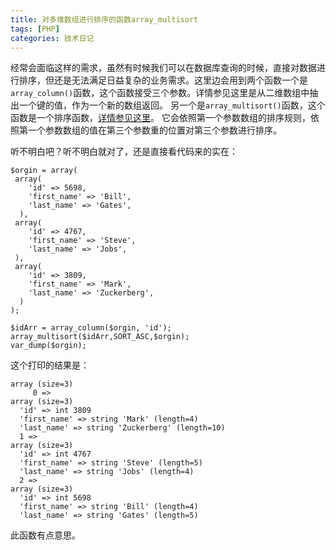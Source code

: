 ```yaml
---
title: 对多维数组进行排序的函数array_multisort
tags: [PHP]
categories: 技术日记
---
```


经常会面临这样的需求，虽然有时候我们可以在数据库查询的时候，直接对数据进行排序，但还是无法满足日益复杂的业务需求。这里边会用到两个函数一个是`array_column()`函数，这个函数接受三个参数。详情参见这里是从二维数组中抽出一个键的值，作为一个新的数组返回。
另一个是`array_multisort()`函数，这个函数是一个排序函数，[详情参见这里](https://www.php.net/manual/zh/function.array-multisort.php)。
它会依照第一个参数数组的排序规则，依照第一个参数数组的值在第三个参数重的位置对第三个参数进行排序。

听不明白吧？听不明白就对了，还是直接看代码来的实在：

    $orgin = array(
     array(
    	'id' => 5698,
    	'first_name' => 'Bill',
    	'last_name' => 'Gates',
      ),
     array(
    	'id' => 4767,
    	'first_name' => 'Steve',
    	'last_name' => 'Jobs',
     ),
     array(
    	'id' => 3809,
    	'first_name' => 'Mark',
    	'last_name' => 'Zuckerberg',
      )
    );
    
    $idArr = array_column($orgin, 'id');
    array_multisort($idArr,SORT_ASC,$orgin);
    var_dump($orgin);


这个打印的结果是：

    array (size=3)
     	 0 => 
    array (size=3)
      'id' => int 3809
      'first_name' => string 'Mark' (length=4)
      'last_name' => string 'Zuckerberg' (length=10)
      1 => 
    array (size=3)
      'id' => int 4767
      'first_name' => string 'Steve' (length=5)
      'last_name' => string 'Jobs' (length=4)
      2 => 
    array (size=3)
      'id' => int 5698
      'first_name' => string 'Bill' (length=4)   
      'last_name' => string 'Gates' (length=5)

此函数有点意思。



